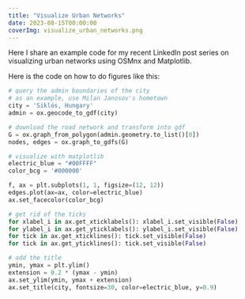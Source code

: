 ```yaml
---
title: "Visualize Urban Networks"
date: 2023-08-15T00:00:00
coverImg: visualize_urban_networks.png
---
```


Here I share an example code for my recent LinkedIn post series on visualizing urban networks using OSMnx and Matplotlib.



<!--more-->


Here is the code on how to do figures like this:

```python
# query the admin boundaries of the city
# as an example, use Milan Janosov's hometown
city = 'Siklós, Hungary'
admin = ox.geocode_to_gdf(city)

# download the road network and transform into gdf
G = ox.graph_from_polygon(admin.geometry.to_list()[0])
nodes, edges = ox.graph_to_gdfs(G)

# visualize with matplotlib
electric_blue = "#00FFFF"
color_bcg = '#000000'

f, ax = plt.subplots(1, 1, figsize=(12, 12))
edges.plot(ax=ax, color=electric_blue)
ax.set_facecolor(color_bcg)

# get rid of the ticks
for xlabel_i in ax.get_xticklabels(): xlabel_i.set_visible(False)
for ylabel_i in ax.get_yticklabels(): ylabel_i.set_visible(False)
for tick in ax.get_xticklines(): tick.set_visible(False)
for tick in ax.get_yticklines(): tick.set_visible(False)

# add the title
ymin, ymax = plt.ylim()
extension = 0.2 * (ymax - ymin)
ax.set_ylim(ymin, ymax + extension)
ax.set_title(city, fontsize=30, color=electric_blue, y=0.9)

```
